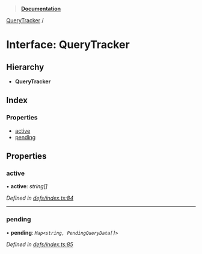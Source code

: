 > **[Documentation](../README.md)**

[QueryTracker](querytracker.md) /

# Interface: QueryTracker

## Hierarchy

* **QueryTracker**

## Index

### Properties

* [active](querytracker.md#active)
* [pending](querytracker.md#pending)

## Properties

###  active

• **active**: *string[]*

*Defined in [defs/index.ts:84](https://github.com/badbatch/graphql-box/blob/22b398c/packages/client/src/defs/index.ts#L84)*

___

###  pending

• **pending**: *`Map<string, PendingQueryData[]>`*

*Defined in [defs/index.ts:85](https://github.com/badbatch/graphql-box/blob/22b398c/packages/client/src/defs/index.ts#L85)*